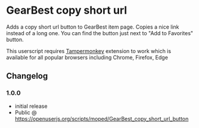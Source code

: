 # GearBest copy short url
Adds a copy short url button to GearBest item page. Copies a nice link instead of a long one. You can find the button just next to "Add to Favorites" button.

This userscript requires [Tampermonkey](https://tampermonkey.net) extension to work which is available for all popular browsers including Chrome, Firefox, Edge

## Changelog

### 1.0.0
- initial release
- Public @ https://openuserjs.org/scripts/moped/GearBest_copy_short_url_button
